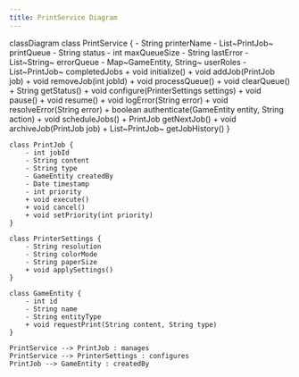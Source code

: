 ```yaml
---
title: PrintService Diagram
---
```

classDiagram
    class PrintService {
        - String printerName
        - List~PrintJob~ printQueue
        - String status
        - int maxQueueSize
        - String lastError
        - List~String~ errorQueue
        - Map~GameEntity, String~ userRoles
        - List~PrintJob~ completedJobs
        + void initialize()
        + void addJob(PrintJob job)
        + void removeJob(int jobId)
        + void processQueue()
        + void clearQueue()
        + String getStatus()
        + void configure(PrinterSettings settings)
        + void pause()
        + void resume()
        + void logError(String error)
        + void resolveError(String error)
        + boolean authenticate(GameEntity entity, String action)
        + void scheduleJobs()
        + PrintJob getNextJob()
        + void archiveJob(PrintJob job)
        + List~PrintJob~ getJobHistory()
    }

    class PrintJob {
        - int jobId
        - String content
        - String type
        - GameEntity createdBy
        - Date timestamp
        - int priority
        + void execute()
        + void cancel()
        + void setPriority(int priority)
    }

    class PrinterSettings {
        - String resolution
        - String colorMode
        - String paperSize
        + void applySettings()
    }

    class GameEntity {
        - int id
        - String name
        - String entityType
        + void requestPrint(String content, String type)
    }

    PrintService --> PrintJob : manages
    PrintService --> PrinterSettings : configures
    PrintJob --> GameEntity : createdBy
```